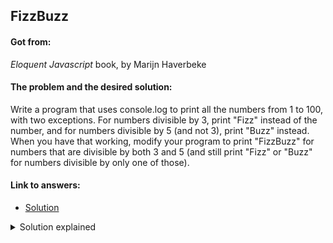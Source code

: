 ## FizzBuzz

#### Got from:
<em>Eloquent Javascript</em> book, by Marijn Haverbeke

####  The problem and the desired solution:
Write a program that uses console.log to print all the numbers from 1 to 100, with two exceptions. For numbers divisible by 3, print "Fizz" instead of the number, and for numbers divisible by 5 (and not 3), print "Buzz" instead. When you have that working, modify your program to print "FizzBuzz" for numbers that are divisible by both 3 and 5 (and still print "Fizz" or "Buzz" for numbers divisible by only one of those).

#### Link to answers:
- [Solution](fizzbuzz.js)

<details>
  <summary>Solution explained</summary>
  <p></p>
</details>


